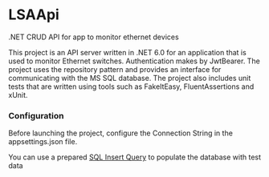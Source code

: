 # LSAApi
.NET CRUD API for app to monitor ethernet devices

This project is an API server written in .NET 6.0 for an application that is used to monitor Ethernet switches. 
Authentication makes by JwtBearer. The project uses the repository pattern and provides an interface for communicating with the MS SQL database. 
The project also includes unit tests that are written using tools such as FakeItEasy, FluentAssertions and xUnit.

### Configuration

Before launching the project, configure the Connection String in the appsettings.json file.

You can use a prepared [SQL Insert Query](https://github.com/b0r55uk/LSAApi/blob/master/SQLInsertQuery.sql) to populate the database with test data


